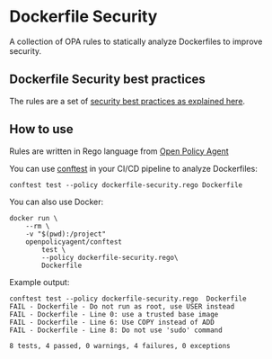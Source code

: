 # Dockerfile Security
A collection of OPA rules to statically analyze Dockerfiles to improve security.

## Dockerfile Security best practices

The rules are a set of [security best practices as explained here](https://cloudberry.engineering/article/dockerfile-security-best-practices/).

## How to use

Rules are written in Rego language from [Open Policy Agent](https://www.openpolicyagent.org/)

You can use [conftest](https://conftest.dev) in your CI/CD pipeline to analyze Dockerfiles:

```
conftest test --policy dockerfile-security.rego Dockerfile
```

You can also use Docker:
```
docker run \
    --rm \
    -v "$(pwd):/project"
    openpolicyagent/conftest
        test \
        --policy dockerfile-security.rego\
        Dockerfile
```
Example output:

```
conftest test --policy dockerfile-security.rego  Dockerfile
FAIL - Dockerfile - Do not run as root, use USER instead
FAIL - Dockerfile - Line 0: use a trusted base image
FAIL - Dockerfile - Line 6: Use COPY instead of ADD
FAIL - Dockerfile - Line 8: Do not use 'sudo' command

8 tests, 4 passed, 0 warnings, 4 failures, 0 exceptions
```



